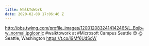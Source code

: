 ```yaml
---
title: WalkToWork
date: 2020-02-08 17:06:46 Z
---
```


 http://pbs.twimg.com/profile_images/1200120832414142465/L_Bojb-w_normal.jpgIconic #walktowork at #Microsoft Campus Seattle 😊 @ Seattle, Washington https://t.co/l9Mf6UdSoW
